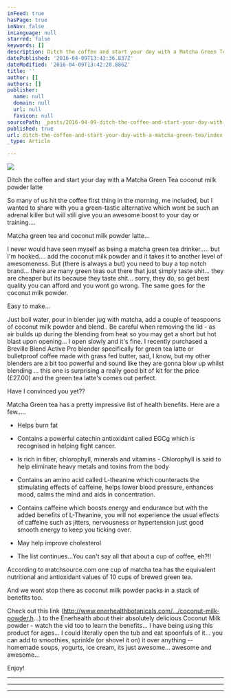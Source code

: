 ```yaml
---
inFeed: true
hasPage: true
inNav: false
inLanguage: null
starred: false
keywords: []
description: Ditch the coffee and start your day with a Matcha Green Tea coconut milk powder latte
datePublished: '2016-04-09T13:42:36.837Z'
dateModified: '2016-04-09T13:42:28.886Z'
title: ''
author: []
authors: []
publisher:
  name: null
  domain: null
  url: null
  favicon: null
sourcePath: _posts/2016-04-09-ditch-the-coffee-and-start-your-day-with-a-matcha-green-tea.md
published: true
url: ditch-the-coffee-and-start-your-day-with-a-matcha-green-tea/index.html
_type: Article

---
```

![](https://the-grid-user-content.s3-us-west-2.amazonaws.com/fbb9c71b-627d-4aba-a0b4-5b29501e0009.jpg)

Ditch the coffee and start your day with a Matcha Green Tea coconut milk powder latte

So many of us hit the coffee first thing in the morning, me included, but I wanted to share with you a green-tastic alternative which wont be such an adrenal killer but will still give you an awesome boost to your day or training....

Matcha green tea and coconut milk powder latte...

I never would have seen myself as being a matcha green tea drinker..... but I'm hooked.... add the coconut milk powder and it takes it to another level of awesomeness. But (there is always a but) you need to buy a top notch brand... there are many green teas out there that just simply taste shit... they are cheaper but its because they taste shit... sorry, they do, so get best quality you can afford and you wont go wrong. The same goes for the coconut milk powder.

Easy to make...

Just boil water, pour in blender jug with matcha, add a couple of teaspoons of coconut milk powder and blend.. Be careful when removing the lid - as air builds up during the blending from heat so you may get a short but hot blast upon opening... I open slowly and it's fine. I recently purchased a Breville Blend Active Pro blender specifically for green tea latte or bulletproof coffee made with grass fed butter, sad, I know, but my other blenders are a bit too powerful and sound like they are gonna blow up whilst blending ... this one is surprising a really good bit of kit for the price (£27.00) and the green tea latte's comes out perfect.

Have I convinced you yet??

Matcha Green tea has a pretty impressive list of health benefits. Here are a few.....

- Helps burn fat

- Contains a powerful catechin antioxidant called EGCg which is recognised in helping fight cancer.

- Is rich in fiber, chlorophyll, minerals and vitamins - Chlorophyll is said to help eliminate heavy metals and toxins from the body

- Contains an amino acid called L-theanine which counteracts the stimulating effects of caffeine, helps lower blood pressure, enhances mood, calms the mind and aids in concentration.

- Contains caffeine which boosts energy and endurance but with the added benefits of L-Theanine, you will not experience the usual effects of caffeine such as jitters, nervousness or hypertension just good smooth energy to keep you ticking over.

- May help improve cholesterol

- The list continues...You can't say all that about a cup of coffee, eh?!!

According to matchsource.com one cup of matcha tea has the equivalent nutritional and antioxidant values of 10 cups of brewed green tea.

And we wont stop there as coconut milk powder packs in a stack of benefits too.

Check out this link (http://www.enerhealthbotanicals.com/.../coconut-milk-powder.h...) to the Enerhealth about their absolutely delicious Coconut Milk powder - watch the vid too to learn the benefits... I have being using this product for ages... I could literally open the tub and eat spoonfuls of it... you can add to smoothies, sprinkle (or shovel it on) it over anything -- homemade soups, yogurts, ice cream, its just awesome... awesome and awesome...

Enjoy!

****

  
  
  
  
  
****

  
  
  
  
  
  
****